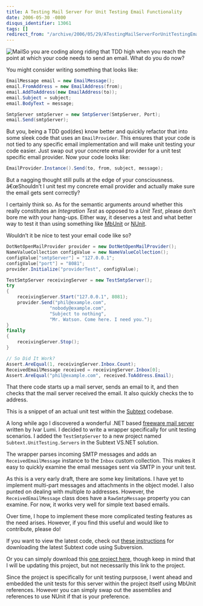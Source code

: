 ```yaml
---
title: A Testing Mail Server For Unit Testing Email Functionality
date: 2006-05-30 -0800
disqus_identifier: 13061
tags: []
redirect_from: "/archive/2006/05/29/ATestingMailServerForUnitTestingEmailFunctionality.aspx/"
---
```


![Mail](https://haacked.com/images/Mail.jpg)So you are coding along
riding that TDD high when you reach the point at which your code needs
to send an email. What do you do now?

You might consider writing something that looks like:

```csharp
EmailMessage email = new EmailMessage();
email.FromAddress = new EmailAddress(from);
email.AddToAddress(new EmailAddress(to));
email.Subject = subject;
email.BodyText = message;

SmtpServer smtpServer = new SmtpServer(SmtpServer, Port);
email.Send(smtpServer);
```

But you, being a TDD god(des) know better and quickly refactor that into
some sleek code that uses an `EmailProvider`. This ensures that your
code is not tied to any specific email implementation and will make unit
testing your code easier. Just swap out your concrete email provider for
a unit test specific email provider. Now your code looks like:

```csharp
EmailProvider.Instance().Send(to, from, subject, message);
```

But a nagging thought still pulls at the edge of your consciousness.
â€œShouldn’t I unit test my concrete email provider and actually make
sure the email gets sent correctly?

I certainly think so. As for the semantic arguments around whether this
really constitutes an *Integration Test* as opposed to a *Unit Test*,
please don’t bore me with your hang-ups. Either way, it deserves a test
and what better way to test it than using something like
[MbUnit](http://www.mertner.com/confluence/display/MbUnit/Home "MbUnit Generative Unit Testing Framework")
or [NUnit](http://nunit.com/ "NUnit Unit Testing Framework").

Wouldn’t it be nice to test your email code like so?

```csharp
DotNetOpenMailProvider provider = new DotNetOpenMailProvider();
NameValueCollection configValue = new NameValueCollection();
configValue["smtpServer"] = "127.0.0.1";
configValue["port"] = "8081";
provider.Initialize("providerTest", configValue);

TestSmtpServer receivingServer = new TestSmtpServer();
try
{
    receivingServer.Start("127.0.0.1", 8081);
    provider.Send("phil@example.com", 
                "nobody@example.com", 
                "Subject to nothing", 
                "Mr. Watson. Come here. I need you.");
}
finally
{
    receivingServer.Stop();
}

// So Did It Work?
Assert.AreEqual(1, receivingServer.Inbox.Count);
ReceivedEmailMessage received = receivingServer.Inbox[0];
Assert.AreEqual("phil@example.com", received.ToAddress.Email);
```

That there code starts up a mail server, sends an email to it, and then
checks that the mail server received the email. It also quickly checks
the to address.

This is a snippet of an actual unit test within the
[Subtext](http://subtextproject.com/ "Subtext Blogging Engine")
codebase.

A long while ago I discovered a wonderful .NET based [freeware mail
server](http://www.lumisoft.ee/lsWWW/ENG/Products/Mail_Server/mail_index_eng.aspx?type=info "Mail Server")
written by Ivar Lumi. I decided to write a wrapper specifically for unit
testing scenarios. I added the `TestSmtpServer` to a new project named
`Subtext.UnitTesting.Servers` in the Subtext VS.NET solution.

The wrapper parses incoming SMTP messages and adds an
`ReceivedEmailMessage` instance to the `Inbox` custom collection. This
makes it easy to quickly examine the email messages sent via SMTP in
your unit test.

As this is a very early draft, there are some key limitations. I have
yet to implement multi-part messages and attachments in the object
model. I also punted on dealing with multiple *to* addresses. However,
the `ReceivedEmailMessage` class does have a `RawSmtpMessage` property
you can examine. For now, it works very well for simple text based
emails.

Over time, I hope to implement these more complicated testing features
as the need arises. However, if you find this useful and would like to
contribute, please do!

If you want to view the latest code, check out [these
instructions](http://subtextproject.com/Home/About/ViewTheCode/tabid/116/Default.aspx "View the Subtext Code")
for downloading the latest Subtext code using Subversion.

Or you can simply download this [one project
here](https://haacked.com/code/Subtext.TestMailServer.zip "Subtext.TestMailServer"),
though keep in mind that I will be updating this project, but not
necessarily this link to the project.

Since the project is specifically for unit testing purpsose, I went
ahead and embedded the unit tests for this server within the project
itself using MbUnit references. However you can simply swap out the
assemblies and references to use NUnit if that is your preference.

